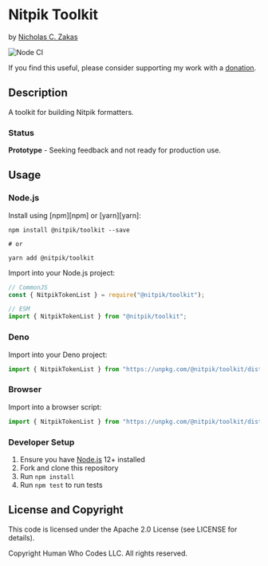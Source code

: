 # Nitpik Toolkit

by [Nicholas C. Zakas](https://humanwhocodes.com)

![Node CI](https://github.com/nitpik/toolkit/workflows/Node%20CI/badge.svg)

If you find this useful, please consider supporting my work with a [donation](https://humanwhocodes.com/donate).

## Description

A toolkit for building Nitpik formatters.

### Status

**Prototype** - Seeking feedback and not ready for production use.

## Usage

### Node.js

Install using [npm][npm] or [yarn][yarn]:

```
npm install @nitpik/toolkit --save

# or

yarn add @nitpik/toolkit
```

Import into your Node.js project:

```js
// CommonJS
const { NitpikTokenList } = require("@nitpik/toolkit");

// ESM
import { NitpikTokenList } from "@nitpik/toolkit";
```

### Deno

Import into your Deno project:

```js
import { NitpikTokenList } from "https://unpkg.com/@nitpik/toolkit/dist/pkg.js";
```

### Browser

Import into a browser script:

```js
import { NitpikTokenList } from "https://unpkg.com/@nitpik/toolkit/dist/pkg.js";
```

### Developer Setup

1. Ensure you have [Node.js](https://nodejs.org) 12+ installed
2. Fork and clone this repository
3. Run `npm install`
4. Run `npm test` to run tests

## License and Copyright

This code is licensed under the Apache 2.0 License (see LICENSE for details).

Copyright Human Who Codes LLC. All rights reserved.
